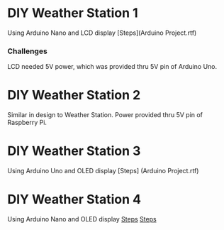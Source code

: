 # DIY Weather Station 1
Using Arduino Nano and LCD display
[Steps](Arduino Project.rtf)
### Challenges
LCD needed 5V power, which was provided thru 5V pin of Arduino Uno.
# DIY Weather Station 2
Similar in design to Weather Station. Power provided thru 5V pin of Raspberry Pi.
# DIY Weather Station 3
Using Arduino Uno and OLED display
[Steps] (Arduino Project.rtf)
# DIY Weather Station 4
Using Arduino Nano and OLED display
[Steps](DIY-weather-station-4.docx)
[Steps](WeatherStation-Uno-sketch_jul19a.ino)
